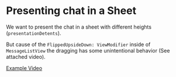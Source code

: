 # Presenting chat in a Sheet

We want to present the chat in a sheet with different heights (`presentationDetents`).

But cause of the `FlippedUpsideDown: ViewModifier` inside of `MessageListView` the dragging has some unintentional behavior (See attached video).

[Example Video](https://github.com/mfreiwald/ChatInASheet/blob/main/ChatInASheetDemo.mp4)

